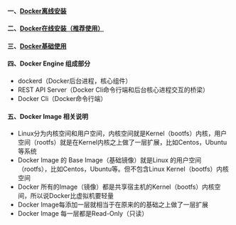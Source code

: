 #### 一、[Docker离线安装][1]
#### 二、[Docker在线安装（推荐使用）][2]
#### 三、[Docker基础使用][3]
#### 四、Docker Engine 组成部分
 - dockerd（Docker后台进程，核心组件）
 - REST API Server（Docker Cli命令行端和后台核心进程交互的桥梁）
 - Docker Cli（Docker命令行端）

#### 五、Docker Image 相关说明
 - Linux分为内核空间和用户空间，内核空间就是Kernel（bootfs）内核，用户空间（rootfs）就是在Kernel内核之上做了一层扩展，比如Centos，Ubuntu等系统
 - Docker Image 的 Base Image（基础镜像）就是Linux 的用户空间（rootfs），比如Centos，Ubuntu等。但不包含Linux Kernel（bootfs）内核空间
 - Docker 所有的Image（镜像）都是共享宿主机的Kernel（bootfs）内核空间，所以说Docker比虚拟机要轻量
 - Docker Image每添加一层就相当于在原来的的基础之上做了一层扩展
 - Docker Image 每一层都是Read-Only（只读）

[1]: https://github.com/firechiang/kubernetes-study/tree/master/docker/docs/docker-offline-install.md
[2]: https://github.com/firechiang/kubernetes-study/tree/master/docker/docs/docker-online-install.md
[3]: https://github.com/firechiang/kubernetes-study/tree/master/docker/docs/docker-simple-use.md
